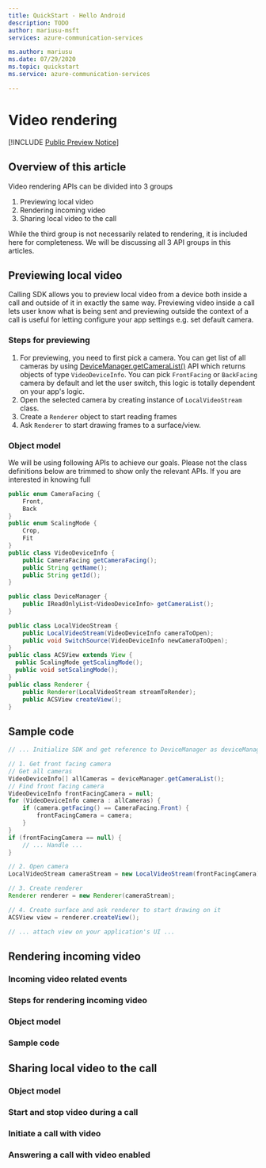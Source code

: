 ```yaml
---
title: QuickStart - Hello Android
description: TODO
author: mariusu-msft
services: azure-communication-services

ms.author: mariusu
ms.date: 07/29/2020
ms.topic: quickstart
ms.service: azure-communication-services

---
```

# Video rendering

[!INCLUDE [Public Preview Notice](../../includes/public-preview-include.md)]

## Overview of this article
Video rendering APIs can be divided into 3 groups
 1. Previewing local video
 2. Rendering incoming video
 3. Sharing local video to the call

While the third group is not necessarily related to rendering, it is included here for completeness. We will be discussing all 3 API groups in this articles.

## Previewing local video
Calling SDK allows you to preview local video from a device both inside a call and outside of it in exactly the same way. Previewing video inside a call lets user know what is being sent and previewing outside the context of a call is useful for letting configure your app settings e.g. set default camera.

### Steps for previewing
 1. For previewing, you need to first pick a camera. You can get list of all cameras by using [DeviceManager.getCameraList()](device-manager.md) API which returns objects of type `VideoDeviceInfo`. You can pick `FrontFacing` or `BackFacing` camera by default and let the user switch, this logic is totally dependent on your app's logic.
 2. Open the selected camera by creating instance of `LocalVideoStream` class.
 3. Create a `Renderer` object to start reading frames
 4. Ask `Renderer` to start drawing frames to a surface/view.
### Object model
We will be using following APIs to achieve our goals. Please not the class definitions below are trimmed to show only the relevant APIs. If you are interested in knowing full 
```Java
public enum CameraFacing {
    Front,
    Back
}
public enum ScalingMode {
    Crop,
    Fit
}
public class VideoDeviceInfo {
    public CameraFacing getCameraFacing();
    public String getName();
    public String getId();
}

public class DeviceManager {
    public IReadOnlyList<VideoDeviceInfo> getCameraList();
}

public class LocalVideoStream {
    public LocalVideoStream(VideoDeviceInfo cameraToOpen);
    public void SwitchSource(VideoDeviceInfo newCameraToOpen);
}
public class ACSView extends View {
  public ScalingMode getScalingMode();
  public void setScalingMode();
}
public class Renderer {
    public Renderer(LocalVideoStream streamToRender);
    public ACSView createView();
}
```
## Sample code
```Java
// ... Initialize SDK and get reference to DeviceManager as deviceManager ...

// 1. Get front facing camera
// Get all cameras
VideoDeviceInfo[] allCameras = deviceManager.getCameraList();
// Find front facing camera
VideoDeviceInfo frontFacingCamera = null;
for (VideoDeviceInfo camera : allCameras) {
    if (camera.getFacing() == CameraFacing.Front) {
        frontFacingCamera = camera;
    }
}
if (frontFacingCamera == null) {
    // ... Handle ...
}

// 2. Open camera
LocalVideoStream cameraStream = new LocalVideoStream(frontFacingCamera);

// 3. Create renderer
Renderer renderer = new Renderer(cameraStream);

// 4. Create surface and ask renderer to start drawing on it
ACSView view = renderer.createView();

// ... attach view on your application's UI ...
```

## Rendering incoming video
### Incoming video related events
### Steps for rendering incoming video
### Object model
### Sample code

## Sharing local video to the call
### Object model
### Start and stop video during a call
### Initiate a call with video
### Answering a call with video enabled

